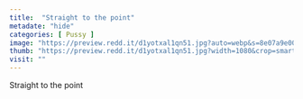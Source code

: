 ```yaml
---
title:  "Straight to the point"
metadate: "hide"
categories: [ Pussy ]
image: "https://preview.redd.it/d1yotxal1qn51.jpg?auto=webp&s=8e07a9e00659caa2bd0ed3549d1b149431ae58ae"
thumb: "https://preview.redd.it/d1yotxal1qn51.jpg?width=1080&crop=smart&auto=webp&s=e58547a47a42cc505a95a494771fd7f3d8bebcc5"
visit: ""
---
```

Straight to the point
